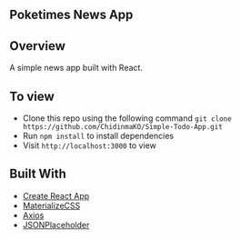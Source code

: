 ## Poketimes News App

## Overview
A simple news app built with React.

## To view
* Clone this repo using the following command `git clone https://github.com/ChidinmaKO/Simple-Todo-App.git`
* Run `npm install` to install dependencies
* Visit `http://localhost:3000` to view

## Built With
* [Create React App](https://github.com/facebook/create-react-app)
* [MaterializeCSS](https://materializecss.com/)
* [Axios](https://github.com/axios/axios)
* [JSONPlaceholder](https://jsonplaceholder.typicode.com/)